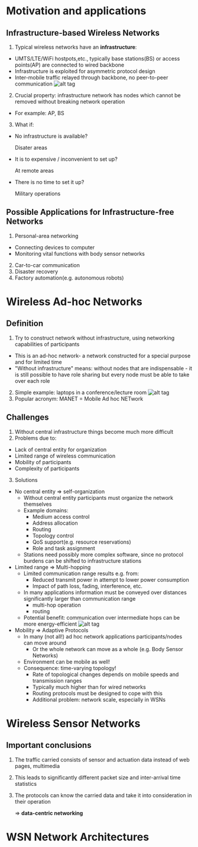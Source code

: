 # Motivation and applications
## Infrastructure-based Wireless Networks
1. Typical wireless networks have an **infrastructure**:
  * UMTS/LTE/WiFi hostpots,etc., typically base stations(BS) or access points(AP) are connected to wired backbone
  * Infrastructure is exploited for asymmetric protocol design
  * Inter-mobile traffic relayed through backbone, no peer-to-peer communication
![alt tag](http://oga6pysjo.bkt.gdipper.com/image/Course-Ad-Hoc/infrastructure.jpg)
2. Crucial property: infrastructure network has nodes which cannot be removed without breaking network operation
  * For example: AP, BS
3. What if:
  * No infrastructure is available?

       Disater areas
  * It is to expensive / inconvenient to set up?

       At remote areas
  * There is no time to set it up?

       Military operations

## Possible Applications for Infrastructure-free Networks
1. Personal-area networking
  * Connecting devices to computer
  * Monitoring vital functions with body sensor networks
2. Car-to-car communication
3. Disaster recovery
4. Factory automation(e.g. autonomous robots)

# Wireless Ad-hoc Networks
## Definition
1. Try to construct network without infrastructure, using networking capabilities of participants
  * This is an ad-hoc network- a network constructed for a special purpose and for limited time
  * "Without infrastructure" means: without nodes that are indispensable - it is still possible to have role sharing but every node must be able to take over each role
2. Simple example: laptops in a conference/lecture room
![alt tag](http://oga6pysjo.bkt.gdipper.com/image/Course-Ad-Hoc/Computers-in-a-room.jpg)
3. Popular acronym: MANET = Mobile Ad hoc NETwork

## Challenges
1. Without central infrastructure things become much more difficult
2. Problems due to:
  * Lack of central entity for organization
  * Limited range of wireless communication
  * Mobility of participants
  * Complexity of participants
3. Solutions
  * No central entity => self-organization
    * Without central entity participants must organize the network themselves
    * Example domains:
      * Medium access control
      * Address allocation
      * Routing
      * Topology control
      * QoS support(e.g. resource reservations)
      * Role and task assignment
    * Stations need possibly more complex software, since no protocol burdens can be shifted to infrastructure stations
  * Limited range => Multi-hopping
    * Limited communication range results e.g. from:
      * Reduced transmit power in attempt to lower power consumption
      * Impact of path loss, fading, interference, etc.
    * In many applications information must be conveyed over distances significantly larger than communication range 
      * multi-hop operation
      * routing
    * Potential benefit: communication over intermediate hops can be more energy-efficient
    ![alt tag](http://oga6pysjo.bkt.gdipper.com/image/Course-Ad-Hoc/Multi-hopping.jpg)
  * Mobility => Adaptive Protocols
    * In many (not all!) ad hoc network applications participants/nodes can move around
      * Or the whole network can move as a whole (e.g. Body Sensor Networks)
    * Environment can be mobile as well!
    * Consequence: time-varying topology!
      * Rate of topological changes depends on mobile speeds and transmission ranges
      * Typically much higher than for wired networks
      * Routing protocols must be designed to cope with this
      * Additional problem: network scale, especially in WSNs

# Wireless Sensor Networks
## Important conclusions
1. The traffic carried consists of sensor and actuation data instead of web pages, multimedia
2. This leads to significantly different packet size and inter-arrival time statistics
3. The protocols can know the carried data and take it into consideration in their operation

   => **data-centric networking**



# WSN Network Architectures

